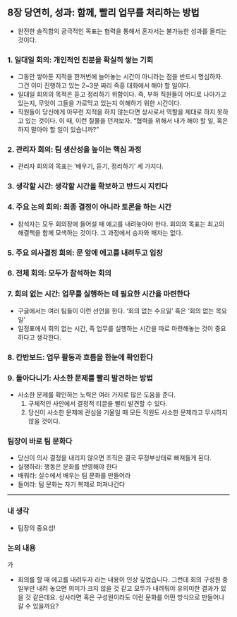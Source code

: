 ## **8장 당연히, 성과: 함께, 빨리 업무를 처리하는 방법**

- 완전한 솔직함의 궁극적인 목표는 협력을 통해서 혼자서는 불가능한 성과를 올리는 것이다.

### 1. 일대일 회의: 개인적인 친분을 확실히 쌓는 기회

- 그동안 쌓아둔 지적을 한꺼번에 늘어놓는 시간이 아니라는 점을 반드시 명심하자. 그건 이미 진행하고 있는 2~3분 짜리 즉흥 대화에서 해야 할 일이다.
- 일대일 회의의 목적은 듣고 정리하기 위함이다. 즉, 부하 직원들이 어디로 나아가고 있는지, 무엇이 그들을 가로막고 있는지 이해하기 위한 시간이다.
- 직원들이 당신에게 아무런 지적을 하지 않는다면 상사로서 역할을 제대로 하지 못하고 있는 것이다. 이 때, 이런 질물을 던져보자. “협력을 위해서 내가 해야 할 일, 혹은 하지 말아야 할 일이 있습니까?”

### 2. 관리자 회의: 팀 생산성을 높이는 핵심 과정

- 관리자 회의의 목표는 ‘배우기, 듣기, 정리하기’ 세 가지다.

### 3. 생각할 시간: 생각할 시간을 확보하고 반드시 지킨다

### 4. 주요 논의 회의: 최종 결정이 아니라 토론을 하는 시간

- 참석자는 모두 회의장에 들어설 때 에고를 내려놓아야 한다. 회의의 목표는 최고의 해결책을 함께 모색하는 것이다. 그 과정에서 승자와 패자는 없다.

### 5. 주요 의사결정 회의: 문 앞에 에고를 내려두고 입장

### 6. 전체 회의: 모두가 참석하는 회의

### 7. 회의 없는 시간: 업무를 실행하는 데 필요한 시간을 마련한다

- 구글에서는 여러 팀들이 이런 선언을 한다. ‘회의 없는 수요일’ 혹은 ‘회의 없는 목요일’
- 일정표에서 회의 없는 시간, 즉 업무를 실행하는 시간을 따로 마련해놓는 것이 중요하다고 생각한다.

### 8. 칸반보드: 업무 활동과 흐름을 한눈에 확인한다

### 9. 돌아다니기: 사소한 문제를 빨리 발견하는 방법

- 사소한 문제를 확인하는 노력은 여러 가지로 많은 도움을 준다.
    1. 구체적인 사안에서 결정적 티끌을 빨리 발견할 수 있다.
    2. 당신이 사소한 문제에 관심을 기울일 때 모든 직원도 사소한 문제라고 무시하지 않을 것이다.

### 팀장이 바로 팀 문화다

- 당신이 의사 결정을 내리지 않으면 조직은 결국 무정부상태로 빠져들게 된다.
- 실행하라: 행동은 문화를 반영해야 한다
- 배워라: 실수에서 배우는 팀 문화를 만들어라
- 들어라: 팀 문화는 자기 복제로 퍼져나간다

---

### 내 생각

- 팀장의 중요성!

### 논의 내용
가
- 회의를 할 때 에고를 내려두자 라는 내용이 인상 깊었습니다. 그런데 회의 구성원 중 일부만 내려 놓으면 의미가 크지 않을 것 같고 모두가 내려둬야 유의미한 결과가 있을 것 같은데요. 상사라면 혹은 구성원이라도 이런 문화를 어떤 방식으로 만들어나갈 수 있을까요?
